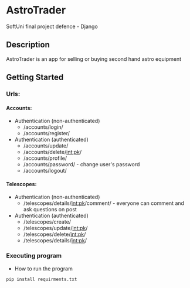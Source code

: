 # AstroTrader
SoftUni final project defence - Django

## Description

AstroTrader is an app for selling or buying second hand astro equipment

## Getting Started

### Urls:

#### Accounts:

* Authentication (non-authenticated)
    * /accounts/login/
    * /accounts/register/
* Authentication (authenticated)
    * /accounts/update/
    * /accounts/delete/<int:pk>/
    * /accounts/profile/
    * /accounts/password/ - change user's password
    * /accounts/logout/
    
#### Telescopes:

* Authentication (non-authenticated)
    * /telescopes/details/<int:pk>/comment/ - everyone can comment and ask questions on post
* Authentication (authenticated)
    * /telescopes/create/
    * /telescopes/update/<int:pk>/
    * /telescopes/delete/<int:pk>/
    * /telescopes/details/<int:pk>/

### Executing program

* How to run the program
```
pip install requirments.txt
```
